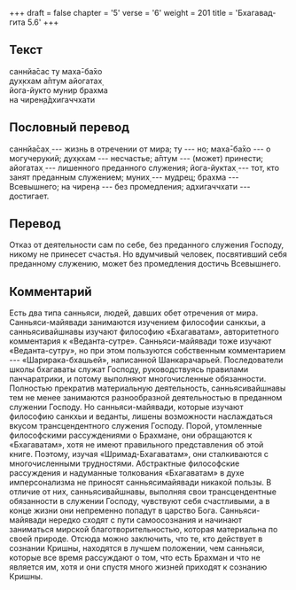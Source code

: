 +++
draft = false
chapter = '5'
verse = '6'
weight = 201
title = 'Бхагавад-гита 5.6'
+++
## Текст

саннйа̄сас ту маха̄-ба̄хо  
дух̣кхам а̄птум айогатах̣  
йога-йукто мунир брахма  
на чирен̣а̄дхигаччхати

## Пословный перевод

саннйа̄сах̣ --- жизнь в отречении от мира; ту --- но; маха̄-ба̄хо --- о
могучерукий; дух̣кхам --- несчастье; а̄птум --- (может) принести; айогатах̣
--- лишенного преданного служения; йога-йуктах̣ --- тот, кто занят
преданным служением; муних̣ --- мудрец; брахма --- Всевышнего; на чирен̣а
--- без промедления; адхигаччхати --- достигает.

## Перевод

Отказ от деятельности сам по себе, без преданного служения Господу,
никому не принесет счастья. Но вдумчивый человек, посвятивший себя
преданному служению, может без промедления достичь Всевышнего.

## Комментарий

Есть два типа санньяси, людей, давших обет отречения от мира.
Санньяси-майявади занимаются изучением философии санкхьи, а
санньясивайшнавы изучают философию «Бхагаватам», авторитетного
комментария к «Веданта-сутре». Санньяси-майявади тоже изучают
«Веданта-сутру», но при этом пользуются собственным комментарием ---
«Шарирака-бхашьей», написанной Шанкарачарьей. Последователи школы
бхагаваты служат Господу, руководствуясь правилами панчаратрики, и
потому выполняют многочисленные обязанности. Полностью прекратив
материальную деятельность, санньясивайшнавы тем не менее занимаются
разнообразной деятельностью в преданном служении Господу. Но
санньяси-майявади, которые изучают философию санкхьи и веданты, лишены
возможности наслаждаться вкусом трансцендентного служения Господу.
Порой, утомленные философскими рассуждениями о Брахмане, они обращаются
к «Бхагаватам», хотя не имеют правильного представления об этой книге.
Поэтому, изучая «Шримад-Бхагаватам», они сталкиваются с многочисленными
трудностями. Абстрактные философские рассуждения и надуманные толкования
«Бхагаватам» в духе имперсонализма не приносят санньясимайявади никакой
пользы. В отличие от них, санньясивайшнавы, выполняя свои
трансцендентные обязанности в служении Господу, чувствуют себя
счастливыми, а в конце жизни они непременно попадут в царство Бога.
Санньяси-майявади нередко сходят с пути самоосознания и начинают
заниматься мирской благотворительностью, которая материальна по своей
природе. Отсюда можно заключить, что те, кто действует в сознании
Кришны, находятся в лучшем положении, чем санньяси, которые все время
рассуждают о том, что есть Брахман и что не является им, хотя и они
спустя много жизней приходят к сознанию Кришны.

